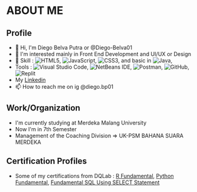 # ABOUT ME
## Profile

- 👋 Hi, I'm Diego Belva Putra or @Diego-Belva01
- 👀 I'm interested mainly in Front End Development and UI/UX or Design
- 🌱 Skill : ![HTML5](https://img.shields.io/badge/html5-%23E34F26.svg?style=for-the-badge&logo=html5&logoColor=white), ![JavaScript](https://img.shields.io/badge/javascript-%23323330.svg?style=for-the-badge&logo=javascript&logoColor=%23F7DF1E), ![CSS3](https://img.shields.io/badge/css3-%231572B6.svg?style=for-the-badge&logo=css3&logoColor=white), and basic in ![Java](https://img.shields.io/badge/java-%23ED8B00.svg?style=for-the-badge&logo=java&logoColor=white),
- Tools : ![Visual Studio Code](https://img.shields.io/badge/Visual%20Studio%20Code-0078d7.svg?style=for-the-badge&logo=visual-studio-code&logoColor=white), ![NetBeans IDE](https://img.shields.io/badge/NetBeansIDE-1B6AC6.svg?style=for-the-badge&logo=apache-netbeans-ide&logoColor=white), ![Postman](https://img.shields.io/badge/Postman-FF6C37?style=for-the-badge&logo=postman&logoColor=white), ![GitHub](https://img.shields.io/badge/github-%23121011.svg?style=for-the-badge&logo=github&logoColor=white), ![Replit](https://img.shields.io/badge/Replit-DD1200?style=for-the-badge&logo=Replit&logoColor=white)
- My [Linkedin](https://www.linkedin.com/in/diegobelvaputra/)
- 📫 How to reach me on ig @diego.bp01

Work/Organization
--
- I'm currently studying at Merdeka Malang University
- Now I'm in 7th Semester
- Management of the Coaching Division => UK-PSM BAHANA SUARA MERDEKA

Certification Profiles
-- 
- Some of my certifications from DQLab : [R Fundamental](https://academy.dqlab.id/Certificate_check_2/resultV2/DQLABINTR1AHWDCO), [Python Fundamental](https://academy.dqlab.id/Certificate_check_2/resultV2/DQLABINTP1UFHAMJ), [Fundamental SQL Using SELECT Statement](https://academy.dqlab.id/Certificate_check_2/resultV2/DQLABSQLT1WJOPAS)

